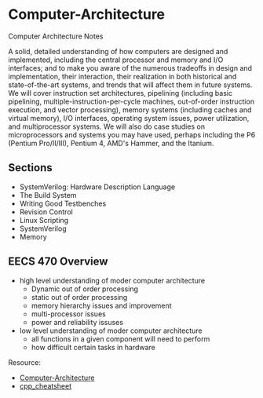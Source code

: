 # Computer-Architecture
Computer Architecture Notes

A solid, detailed understanding of how computers are designed and implemented, including the central processor and memory and I/O interfaces; and to make you aware of the numerous tradeoffs in design and implementation, their interaction, their realization in both historical and state-of-the-art systems, and trends that will affect them in future systems. We will cover instruction set architectures, pipelining (including basic pipelining, multiple-instruction-per-cycle machines, out-of-order instruction execution, and vector processing), memory systems (including caches and virtual memory), I/O interfaces, operating system issues, power utilization, and multiprocessor systems. We will also do case studies on microprocessors and systems you may have used, perhaps including the P6 (Pentium Pro/II/III), Pentium 4, AMD's Hammer, and the Itanium.

## Sections
- SystemVerilog: Hardware Description Language
- The Build System
- Writing Good Testbenches
- Revision Control
- Linux Scripting
- SystemVerilog
- Memory

## EECS 470 Overview
- high level understanding of moder computer architecture
    - Dynamic out of order processing
    - static out of order processing
    - memory hierarchy issues and improvement
    - multi-processor issues
    - power and reliability issuses
- low level understanding of moder computer architecture
    - all functions in a given component will need to perform
    - how difficult certain tasks in hardware


Resource: 
- [Computer-Architecture](https://www.eecs.umich.edu/courses/eecs470/)  
- [cpp_cheatsheet](https://github.com/mortennobel/cpp-cheatsheet)